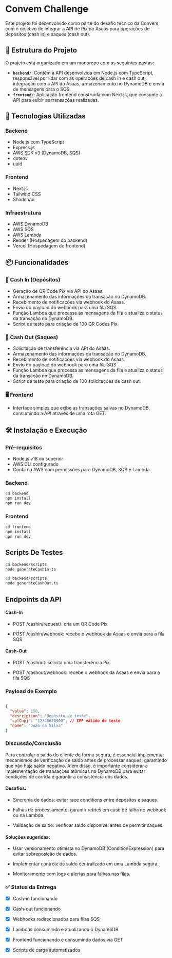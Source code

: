 # Convem Challenge

Este projeto foi desenvolvido como parte do desafio técnico da Convem, com o objetivo de integrar a API de Pix do Asaas para operações de depósitos (cash in) e saques (cash out).

## 🧩 Estrutura do Projeto

O projeto está organizado em um monorepo com as seguintes pastas:

- **`backend/`**: Contém a API desenvolvida em Node.js com TypeScript, responsável por lidar com as operações de cash in e cash out, integração com a API do Asaas, armazenamento no DynamoDB e envio de mensagens para o SQS.
- **`frontend/`**: Aplicação frontend construída com Next.js, que consome a API para exibir as transações realizadas.

## 🚀 Tecnologias Utilizadas

### Backend

- Node.js com TypeScript
- Express.js
- AWS SDK v3 (DynamoDB, SQS)
- dotenv
- uuid

### Frontend

- Next.js
- Tailwind CSS
- Shadcn/ui

### Infraestrutura

- AWS DynamoDB
- AWS SQS
- AWS Lambda
- Render (Hospedagem do backend)
- Vercel (Hospedagem do frontend)

## 📦 Funcionalidades

### 🏦 Cash In (Depósitos)

- Geração de QR Code Pix via API do Asaas.
- Armazenamento das informações da transação no DynamoDB.
- Recebimento de notificações via webhook do Asaas.
- Envio do payload do webhook para uma fila SQS.
- Função Lambda que processa as mensagens da fila e atualiza o status da transação no DynamoDB.
- Script de teste para criação de 100 QR Codes Pix.

### 💸 Cash Out (Saques)

- Solicitação de transferência via API do Asaas.
- Armazenamento das informações da transação no DynamoDB.
- Recebimento de notificações via webhook do Asaas.
- Envio do payload do webhook para uma fila SQS.
- Função Lambda que processa as mensagens da fila e atualiza o status da transação no DynamoDB.
- Script de teste para criação de 100 solicitações de cash out.

### 🖥️ Frontend

- Interface simples que exibe as transações salvas no DynamoDB, consumindo a API através de uma rota GET.

## 🛠️ Instalação e Execução

### Pré-requisitos

- Node.js v18 ou superior
- AWS CLI configurado
- Conta na AWS com permissões para DynamoDB, SQS e Lambda

### Backend

```bash
cd backend
npm install
npm run dev
```

### Frontend

```bash
cd frontend
npm install
npm run dev
```


## Scripts De Testes

```bash
cd backend/scripts
node generateCashIn.ts
```

```bash
cd backend/scripts
node generateCashOut.ts
```

## Endpoints da API

#### Cash-In

- POST /cashin/request/: cria um QR Code Pix

- POST /cashin/webhook: recebe o webhook da Asaas e envia para a fila SQS

#### Cash-Out

- POST /cashout: solicita uma transferência Pix

- POST /cashout/webhook: recebe o webhook da Asaas e envia para a fila SQS

### Payload de Exemplo

```json

{
  "value": 150,
  "description": "Depósito de teste",
  "cpfCnpj": "12345678909", // CPF válido de teste
  "name": "João da Silva"
}

```



### Discussão/Conclusão 

Para controlar o saldo do cliente de forma segura, é essencial implementar mecanismos de verificação de saldo antes de processar saques, garantindo que não haja saldo negativo. Além disso, é importante considerar a implementação de transações atômicas no DynamoDB para evitar condições de corrida e garantir a consistência dos dados.

#### Desafios:

- Sincronia de dados: evitar race conditions entre depósitos e saques.

- Falhas de processamento: garantir retries em caso de falha no webhook ou na Lambda.

- Validação de saldo: verificar saldo disponível antes de permitir saques.

#### Soluções sugeridas:

- Usar versionamento otimista no DynamoDB (ConditionExpression) para evitar sobreposição de dados.

- Implementar controle de saldo centralizado em uma Lambda segura.

- Monitoramento com logs e alertas para falhas nas filas.


### ✅ Status da Entrega

- [x] Cash-in funcionando
- [x] Cash-out funcionando
- [x] Webhooks redirecionados para filas SQS
- [x] Lambdas consumindo e atualizando o DynamoDB
- [x] Frontend funcionando e consumindo dados via GET
- [x] Scripts de carga automatizados

